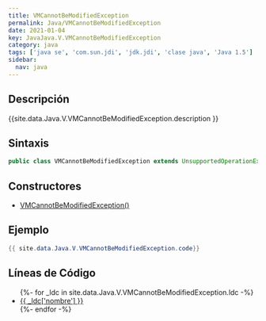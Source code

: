 ```yaml
---
title: VMCannotBeModifiedException
permalink: Java/VMCannotBeModifiedException
date: 2021-01-04
key: JavaJava.V.VMCannotBeModifiedException
category: java
tags: ['java se', 'com.sun.jdi', 'jdk.jdi', 'clase java', 'Java 1.5']
sidebar: 
  nav: java
---
```


## Descripción
{{site.data.Java.V.VMCannotBeModifiedException.description }}

## Sintaxis
~~~java
public class VMCannotBeModifiedException extends UnsupportedOperationException
~~~

## Constructores
* [VMCannotBeModifiedException()](/Java/VMCannotBeModifiedException/VMCannotBeModifiedException/)

## Ejemplo
~~~java
{{ site.data.Java.V.VMCannotBeModifiedException.code}}
~~~

## Líneas de Código
<ul>
{%- for _ldc in site.data.Java.V.VMCannotBeModifiedException.ldc -%}
   <li>
       <a href="{{_ldc['url'] }}">{{ _ldc['nombre'] }}</a>
   </li>
{%- endfor -%}
</ul>
